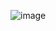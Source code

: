 ![image](https://user-images.githubusercontent.com/80031347/210731571-7a470841-f76e-461f-8c14-e057b6510cfd.png)
